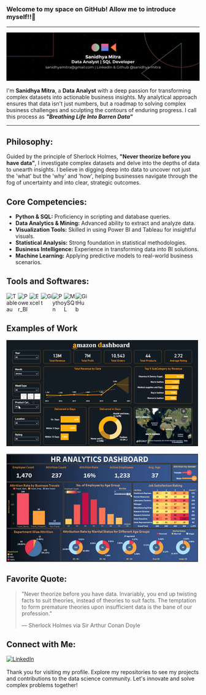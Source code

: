 ### Welcome to my space on GitHub! Allow me to introduce myself!!👋
---
![Coding](https://github.com/sanidhya-mitra/sanidhya-mitra/blob/main/Black%20Technology%20LinkedIn%20Banner%20(1).png)

I'm **Sanidhya Mitra**, a **Data Analyst** with a deep passion for transforming complex datasets into actionable business insights. My analytical approach ensures that data isn't just numbers, but a roadmap to solving complex business challenges and sculpting the contours of enduring progress. I call this process as <i><b>"Breathing Life Into Barren Data"</b><br></i>

---

## Philosophy:
Guided by the principle of Sherlock Holmes, **"Never theorize before you have data"**,  I investigate complex datasets and delve into the depths of data to unearth insights. I believe in digging deep into data to uncover not just the 'what' but the 'why' and 'how', helping businesses navigate through the fog of uncertainty and into clear, strategic outcomes.


## Core Competencies:

- **Python & SQL:** Proficiency in scripting and database queries.
- **Data Analytics & Mining:** Advanced ability to extract and analyze data.
- **Visualization Tools:** Skilled in using Power BI and Tableau for insightful visuals.
- **Statistical Analysis:** Strong foundation in statistical methodologies.
- **Business Intelligence:** Experience in transforming data into BI solutions.
- **Machine Learning:** Applying predictive models to real-world business scenarios.


## Tools and Softwares:

<img align="left" alt="Tableau" width="30px" src="https://cdn.worldvectorlogo.com/logos/tableau-software.svg"/>
<img align="left" alt="Power_BI" width="30px" src="https://upload.wikimedia.org/wikipedia/commons/c/cf/New_Power_BI_Logo.svg"/>
<img align="left" alt="Excel" width="30px" src="https://cdn.worldvectorlogo.com/logos/excel-4.svg"/>
<img align="left" alt="Git" width="30px" src="https://cdn.jsdelivr.net/gh/devicons/devicon/icons/git/git-original.svg"/>
<img align="left" alt="Python" width="30px" src="https://cdn.jsdelivr.net/gh/devicons/devicon/icons/python/python-original.svg"/>
<img align="left" alt="MySQL" width="30px" src="https://cdn.jsdelivr.net/gh/devicons/devicon/icons/mysql/mysql-original.svg"/>
<img align="left" alt="GitHub" width="30px" src="https://cdn.worldvectorlogo.com/logos/github-icon-2.svg"/>
<br clear="left"/>

## Examples of Work

<img src="https://github.com/sanidhya-mitra/sanidhya-mitra/blob/main/Amazon_Dashboard.gif" width="500" alt="Amazon Dashboard"><br><br>
<img src="https://github.com/sanidhya-mitra/sanidhya-mitra/blob/main/HR_Dashboard.gif" width="500" alt="HR Dashboard">


## Favorite Quote:

> "Never theorize before you have data. Invariably, you end up twisting facts to suit theories, instead of theories to suit facts. The temptation to form premature theories upon insufficient data is the bane of our profession."
> 
> — Sherlock Holmes via Sir Arthur Conan Doyle


## Connect with Me:

<a href="https://www.linkedin.com/in/sanidhya-mitra">
    <img src="https://cdn.worldvectorlogo.com/logos/linkedin-icon-2.svg" alt="LinkedIn" style="width: 30px; height: 30px;">
</a>
<br><br>
Thank you for visiting my profile. Explore my repositories to see my projects and contributions to the data science community. Let's innovate and solve complex problems together!
